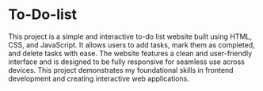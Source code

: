 # To-Do-list
This project is a simple and interactive to-do list website built using HTML, CSS, and JavaScript. It allows users to add tasks, mark them as completed, and delete tasks with ease. The website features a clean and user-friendly interface and is designed to be fully responsive for seamless use across devices. This project demonstrates my foundational skills in frontend development and creating interactive web applications.
